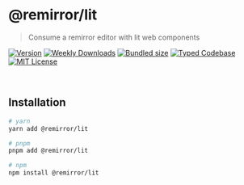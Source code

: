 # @remirror/lit

> Consume a remirror editor with lit web components

[![Version][version]][npm] [![Weekly Downloads][downloads-badge]][npm] [![Bundled size][size-badge]][size] [![Typed Codebase][typescript]](#) [![MIT License][license]](#)

[version]: https://flat.badgen.net/npm/v/@remirror/lit
[npm]: https://npmjs.com/package/@remirror/lit
[license]: https://flat.badgen.net/badge/license/MIT/purple
[size]: https://bundlephobia.com/result?p=@remirror/lit
[size-badge]: https://flat.badgen.net/bundlephobia/minzip/@remirror/lit
[typescript]: https://flat.badgen.net/badge/icon/TypeScript?icon=typescript&label
[downloads-badge]: https://badgen.net/npm/dw/@remirror/lit/red?icon=npm

<br />

## Installation

```bash
# yarn
yarn add @remirror/lit

# pnpm
pnpm add @remirror/lit

# npm
npm install @remirror/lit
```

<br />
